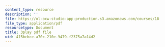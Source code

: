 ```yaml
---
content_type: resource
description: ''
file: https://ol-ocw-studio-app-production.s3.amazonaws.com/courses/18-650-statistics-for-applications-fall-2016/415bcbcea70c210e9479f2375a7a14d2_V4xOdtqic3o.pdf
file_type: application/pdf
resourcetype: Document
title: 3play pdf file
uid: 415bcbce-a70c-210e-9479-f2375a7a14d2
---
```

